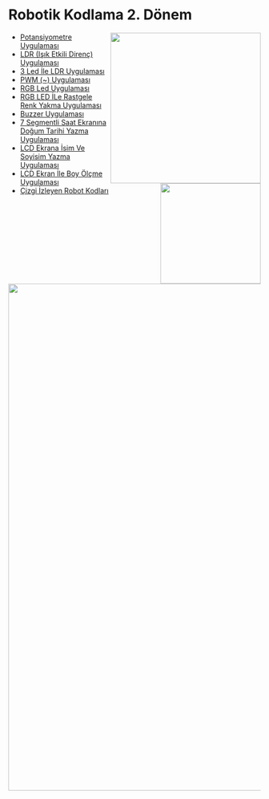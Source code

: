 <!--Height-->
<!--Italic-->
# Robotik Kodlama 2. Dönem
<img align='right' src='https://github.com/SelcanTaylan/Robotik-Kodlama-Donem-2/blob/main/gif1.gif' width='300'>
<img align='right' src='https://github.com/SelcanTaylan/Robotik-Kodlama-Donem-2/blob/main/gif4.gif' width='200'>


- [Potansiyometre Uygulaması](https://github.com/SelcanTaylan/Robotik-Kodlama-Donem-2/tree/main/04.02.2025)
- [LDR (Işık Etkili Direnç) Uygulaması](https://github.com/SelcanTaylan/Robotik-Kodlama-Donem-2/tree/main/11.02.2025)
- [3 Led İle LDR Uygulaması](https://github.com/SelcanTaylan/Robotik-Kodlama-Donem-2/tree/main/18.02.2025)
- [PWM (~) Uygulaması](https://github.com/SelcanTaylan/Robotik-Kodlama-Donem-2/tree/main/25.02.2025)
- [RGB Led Uygulaması](https://github.com/SelcanTaylan/Robotik-Kodlama-Donem-2/tree/main/04.03.2025)
- [RGB LED İLe Rastgele Renk Yakma Uygulaması](https://github.com/SelcanTaylan/Robotik-Kodlama-Donem-2/tree/main/11.03.2025)
- [Buzzer Uygulaması](https://github.com/SelcanTaylan/Robotik-Kodlama-Donem-2/tree/main/18.03.2025)
- [7 Segmentli Saat Ekranına Doğum Tarihi Yazma Uygulaması](https://github.com/SelcanTaylan/Robotik-Kodlama-Donem-2/tree/main/08.04.2025/DisplayNum)
- [LCD Ekrana İsim Ve Soyisim Yazma Uygulaması]( https://github.com/SelcanTaylan/Robotik-Kodlama-Donem-2/tree/main/15.04.2025)
- [LCD Ekran İle Boy Ölçme Uygulaması](https://github.com/SelcanTaylan/Robotik-Kodlama-Donem-2/tree/main/22.04.2025)
- [Çizgi İzleyen Robot Kodları](https://github.com/SelcanTaylan/Robotik-Kodlama-Donem-2/tree/main/robotik)
<img src="https://user-images.githubusercontent.com/74038190/212284115-f47cd8ff-2ffb-4b04-b5bf-4d1c14c0247f.gif" width="1010">
<br><br>
